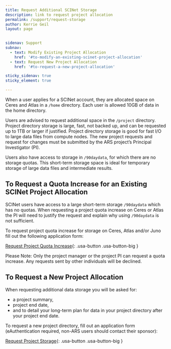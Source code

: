 ```yaml
---
title: Request Additional SCINet Storage
description: link to request project allocation
permalink: /support/request-storage
author: Kerrie Geil
layout: page

 
sidenav: Support
subnav:
  - text: Modify Existing Project Allocation
    href: '#to-modify-an-existing-scinet-project-allocation'
  - text: Request New Project Allocation
    href: '#to-request-a-new-project-allocation'

sticky_sidenav: true
sticky_element: true

---
```


When a user applies for a SCINet account, they are allocated space on Ceres and Atlas in a `/home` directory. Each user is allowed 10GB of data in the home directory. 

Users are advised to request additional space in the `/project` directory. Project directory storage is large, fast, not backed up, and can be requested up to 1TB or larger if justified. Project directory storage is good for fast I/O to large data files from compute nodes. The new project requests and request for changes must be submitted by the ARS project’s Principal Investigator (PI).

Users also have access to storage in `/90daydata`, for which there are no storage quotas. This short-term storage space is ideal for temporary storage of large data files and intermediate results.

## To Request a Quota Increase for an Existing SCINet Project Allocation
SCINet users have access to a large short-term storage `/90daydata` which has no quotas. When requesting a project quota increase on Ceres or Atlas the PI will need to justify the request and explain why using `/90daydata` is not sufficient. 

To request project quota increase for storage on Ceres, Atlas and/or Juno fill out the following application form:

[Request Project Quota Increase](https://forms.office.com/g/ntnKBzJiKx){: .usa-button .usa-button-big }

Please Note: Only the project manager or the project PI can request a quota increase. Any requests sent by other individuals will be declined.

## To Request a New Project Allocation
When requesting additional data storage you will be asked for:
* a project summary, 
* project end date, 
* and to detail your long-term plan for data in your project directory after your project end date.

To request a new project directory, fill out an application form (eAuthentication required, non-ARS users should contact their sponsor):

<!--[Request Project Storage](https://e.arsnet.usda.gov/sites/OCIO/scinet/accounts/SitePages/Project_Allocation_Request.aspx){: .usa-button .usa-button-big }-->
[Request Project Storage](/scinet-resource-requests-notice/){: .usa-button .usa-button-big }
